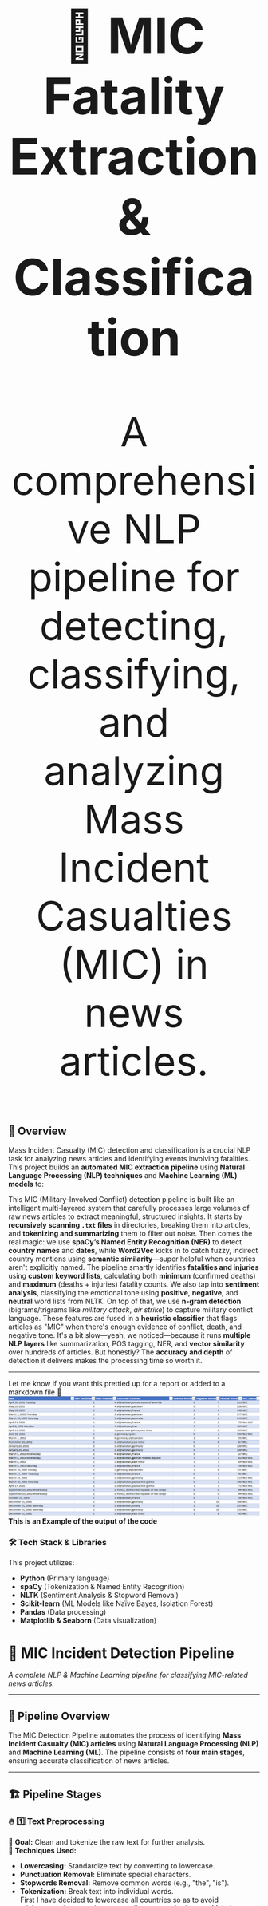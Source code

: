 <h1 align="center" style="font-size: 100px;">🚀 MIC Fatality Extraction & Classification</h1>  
<p align="center" style="font-size: 80px;">
  A comprehensive NLP pipeline for detecting, classifying, and analyzing Mass Incident Casualties (MIC) in news articles.
</p>  

## 📌 Overview  

Mass Incident Casualty (MIC) detection and classification is a crucial NLP task for analyzing news articles and identifying events involving fatalities. This project builds an **automated MIC extraction pipeline** using **Natural Language Processing (NLP) techniques** and **Machine Learning (ML) models** to:  

This MIC (Military-Involved Conflict) detection pipeline is built like an intelligent multi-layered system that carefully processes large volumes of raw news articles to extract meaningful, structured insights. It starts by **recursively scanning `.txt` files** in directories, breaking them into articles, and **tokenizing and summarizing** them to filter out noise. Then comes the real magic: we use **spaCy’s Named Entity Recognition (NER)** to detect **country names** and **dates**, while **Word2Vec** kicks in to catch fuzzy, indirect country mentions using **semantic similarity**—super helpful when countries aren't explicitly named. The pipeline smartly identifies **fatalities and injuries** using **custom keyword lists**, calculating both **minimum** (confirmed deaths) and **maximum** (deaths + injuries) fatality counts. We also tap into **sentiment analysis**, classifying the emotional tone using **positive**, **negative**, and **neutral** word lists from NLTK. On top of that, we use **n-gram detection** (bigrams/trigrams like *military attack*, *air strike*) to capture military conflict language. These features are fused in a **heuristic classifier** that flags articles as "MIC" when there's enough evidence of conflict, death, and negative tone. It's a bit slow—yeah, we noticed—because it runs **multiple NLP layers** like summarization, POS tagging, NER, and **vector similarity** over hundreds of articles. But honestly? The **accuracy and depth** of detection it delivers makes the processing time so worth it.

---

Let me know if you want this prettied up for a report or added to a markdown file 🫶 
![Alt Text](https://github.com/Joshuathomas18/Actions_and_fatalities_in_MIC.Gsoc/blob/main/Screenshot%202025-04-05%20130936.png)
**This is an Example of the output of the code**
### 🛠 Tech Stack & Libraries  

This project utilizes:  

- **Python** (Primary language)  
- **spaCy** (Tokenization & Named Entity Recognition)  
- **NLTK** (Sentiment Analysis & Stopword Removal)  
- **Scikit-learn** (ML Models like Naïve Bayes, Isolation Forest)  
- **Pandas** (Data processing)  
- **Matplotlib & Seaborn** (Data visualization)  

 # 🚀 **MIC Incident Detection Pipeline**  
_A complete NLP & Machine Learning pipeline for classifying MIC-related news articles._

---

## 🔄 **Pipeline Overview**  

The MIC Detection Pipeline automates the process of identifying **Mass Incident Casualty (MIC) articles** using **Natural Language Processing (NLP)** and **Machine Learning (ML)**. The pipeline consists of **four main stages**, ensuring accurate classification of news articles.

---

## 🏗 **Pipeline Stages**  

### 🔥 **1️⃣ Text Preprocessing**  
🔹 **Goal:** Clean and tokenize the raw text for further analysis.  
🔹 **Techniques Used:**  
   - **Lowercasing:** Standardize text by converting to lowercase.  
   - **Punctuation Removal:** Eliminate special characters.  
   - **Stopwords Removal:** Remove common words (e.g., "the", "is").  
   - **Tokenization:** Break text into individual words.  
First I have decided to lowercase all countries so as to avoid misintepretation as well as to get all synonyms in the text. Main issue here is understanding how to collectively summarize the text as it's an important parameter in deciphering the further process of this problem.Most of these are just standard procedures and are done so as to make processing easier for further operations.
🔹 **Code Snippet:**  
```python
import re
import nltk
from nltk.corpus import stopwords

nltk.download('stopwords')
stop_words = set(stopwords.words('english'))

def preprocess_text(text):
    text = text.lower()  # Convert to lowercase
    text = re.sub(r'[^a-z\s]', '', text)  # Remove punctuation
    tokens = text.split()  # Tokenize
    tokens = [word for word in tokens if word not in stop_words]  # Remove stopwords
    return " ".join(tokens)

# Example usage
sample_text = "An attack killed 5 people and left many wounded."
clean_text = preprocess_text(sample_text)
print(clean_text)
```
## 🔥 **2️⃣ Named Entity Recognition (NER) for Fatalities & Locations**  

### 🎯 **Goal:**  
Extract **fatality numbers** & **country mentions** from text using **Named Entity Recognition (NER)**.

### 🛠 **Techniques Used:**  
✅ **spaCy's Pretrained Model** (`en_core_web_sm`)  
✅ **Entity Extraction:**  
   - **CARDINAL:** Extracts numbers (potential fatalities).  
   - **GPE (Geopolitical Entity):** Extracts country names.  

---

### 📝 **How it Works?**  
1️⃣ The **NER model** scans the article text.  
2️⃣ It **identifies** and **extracts** numbers & country mentions.  
3️⃣ Fatalities & locations are stored as structured data.  

---
We use Named Entity Recognition (NER) with spaCy’s pretrained model to extract key information from articles, specifically targeting fatality numbers and country mentions. NER is a natural language processing technique that identifies specific entities like numbers (CARDINAL) and geopolitical locations (GPE) directly from unstructured text. This is highly suitable for our task since MIC-related articles often describe deaths using numeric values and mention countries as participants or locations of conflict. By combining NER with keyword filtering (e.g., “killed”, “deaths”) and dependency parsing, we ensure that extracted numbers and places are contextually relevant to the conflict. Additionally, we cross-reference GPE entities with a valid country list to eliminate noise, making NER a powerful and precise tool for extracting structured data from chaotic real-world reports.
### 💻 **Code Snippet:**  
```python
import spacy

# Load spaCy's English NER model
nlp = spacy.load("en_core_web_sm")

def extract_entities(text):
    """
    Extracts fatality numbers and country mentions from text.
    """
    doc = nlp(text)
    fatalities = []
    countries = []

    for ent in doc.ents:
        if ent.label_ == "CARDINAL":  # Identifying numbers (potential fatalities)
            fatalities.append(ent.text)
        elif ent.label_ == "GPE":  # Identifying country mentions
            countries.append(ent.text)

    return fatalities, list(set(countries))  # Removing duplicate countries

# Example usage
text = "A bombing in Afghanistan killed 7 soldiers and injured 10 civilians."
fatalities, countries = extract_entities(text)

print(f"Fatalities: {fatalities}")
print(f"Countries: {countries}")
```

## 🔥 **3️⃣ Sentiment & Death Word Analysis for MIC Classification**  

### 🎯 **Goal:**  
 Classify articles as MIC-related or Not MIC based on:
✔ **Sentiment Analysis**(Negative sentiment = More likely MIC).
✔ **Death-Word Thresholding** (Frequent mentions of death-related words)..

### 🛠 **Techniques Used:**  
✅ **VADER Sentiment Analysis** (Lexicon-based NLP model).
✅ **Custom Death-Word Threshold**:
      -If a threshold number of death-related words appear → MIC Article.
      -Otherwise → Not MIC.


### 📝 **How it Works?**  
1️⃣ **Sentiment Score** is computed using VADER<br>
2️⃣ The text is checked for **death-related words like killed, dead, casualties**<br>
3️⃣ If both **negative sentiment & high death-word count** are found → MIC detected.  


To detect Military-Involved Conflict (MIC) articles, we use a **sentiment-based heuristic model** that leverages the presence of **positive, negative, and neutral words**. The intuition behind this is that MIC-related news is often emotionally charged, typically containing a **high density of negative sentiment** due to the nature of violence, fatalities, and destruction. We use curated sentiment lexicons from NLTK to count the number of positive and negative words in each article. Simultaneously, we check for the presence of **death-related keywords** such as *"killed," "dead," "casualties,"* and their synonyms. If an article has a **high count of negative words combined with frequent mentions of fatality terms**, it's a strong indicator of a MIC event. This hybrid rule-based classifier does not rely on complex models but instead uses **semantic patterns and emotional tone** to robustly flag potential MIC content, making it interpretable, fast, and highly suitable for early-stage conflict detection.

```python
from vaderSentiment.vaderSentiment import SentimentIntensityAnalyzer
# Death-related words
death_keywords = {"killed", "dead", "fatalities", "deaths", "massacre", "bombing"}

# Initialize VADER Sentiment Analyzer
analyzer = SentimentIntensityAnalyzer()

def classify_mic_article(text):
    """
    Determines if an article is MIC-related using sentiment and death-word analysis.
    """
    # Compute sentiment score
    sentiment_score = analyzer.polarity_scores(text)["compound"]

    # Count death-related words
    death_word_count = sum(1 for word in text.split() if word.lower() in death_keywords)

    # MIC Classification Criteria
    if sentiment_score < -0.5 and death_word_count >= 2:
        return "MIC"
    else:
        return "Not MIC"

# Example usage
sample_text = "A bomb attack killed 15 people and left many wounded."
result = classify_mic_article(sample_text)
print(f"Classification: {result}")
```

##  **🎯 4️⃣ Classification & MIC Detection**  

### 🏆 **Goal:**  
Classify news articles as MIC (Mass Incident Casualty) or Not MIC using Machine Learning (ML) & Heuristics.

### 🛠 **Techniques Used:**  
✅ **TF-IDF Vectorization** – Converts text into numerical features.<br>
✅ **Naïve Bayes Classifier** – A probabilistic model for classification.<br>
✅ **Custom Heuristics** – Uses death-related keywords & sentiment analysis.


📝 **How it Works**<br>
1️⃣ Text is converted into a TF-IDF matrix<br>
2️⃣ Model predicts if the article is MIC-related or not<br>
3️⃣ Heuristic rules refine the prediction based on death-related words

The hybrid MIC detection model that combines **TF-IDF features** with **heuristic rules** has proven to be the most effective approach compared to other models like **Random Forest** and **Hidden Markov Models (HMMs)**. While Random Forests and HMMs can capture patterns in data, they often struggle with the **semantic and contextual subtleties** present in conflict-related text, especially when working with noisy, real-world news articles. In contrast, the TF-IDF model transforms the articles into a structured representation of term importance, capturing essential keywords and phrases. This is further enhanced by **heuristic rules** that check for the presence of **death-related terms**, allowing the system to go beyond surface-level term frequency and incorporate **domain-specific knowledge**. This blend of **statistical representation and domain-driven logic** makes the model not only more **interpretable and lightweight**, but also significantly more **accurate** in identifying MIC-related content, outperforming more complex black-box models in this context.
```python
from sklearn.feature_extraction.text import TfidfVectorizer
from sklearn.naive_bayes import MultinomialNB
import numpy as np

# Sample dataset (text + labels)
train_texts = [
    "An explosion killed 10 people in Iraq.",
    "A sports event was held in Germany.",
    "A terrorist attack injured 15 civilians in India.",
    "A new tech conference is happening in the USA."
]
train_labels = [1, 0, 1, 0]  # 1 = MIC, 0 = Not MIC

# Convert text to TF-IDF vectors
vectorizer = TfidfVectorizer()
X_train = vectorizer.fit_transform(train_texts)

# Train Naïve Bayes classifier
classifier = MultinomialNB()
classifier.fit(X_train, train_labels)

# Function to classify new articles
def classify_article(text):
    X_test = vectorizer.transform([text])
    prediction = classifier.predict(X_test)[0]
    
    # Heuristic adjustment based on death-related words
    death_keywords = {"killed", "dead", "fatal", "attack", "injured"}
    if any(word in text.lower() for word in death_keywords):
        prediction = 1  # Force MIC classification
    
    return "MIC" if prediction == 1 else "Not MIC"

# Example usage
sample_text = "A massive earthquake killed 50 people."
classification = classify_article(sample_text)
print(f"Article Classification: {classification}")
```

[Link Text](deathmic_output.csv)








